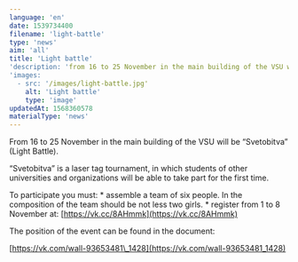 ```yaml
---
language: 'en'
date: 1539734400
filename: 'light-battle'
type: 'news'
aim: 'all'
title: 'Light battle'
'description: 'from 16 to 25 November in the main building of the VSU will be Light battle...'
'images:
  - src: '/images/light-battle.jpg'
    alt: 'Light battle'
    type: 'image'
updatedAt: 1568360578
materialType: 'news'
---
```

From 16 to 25 November in the main building of the VSU will be “Svetobitva” (Light Battle).

“Svetobitva” is a laser tag tournament, in which students of other universities and organizations will be able to take part for the first time.

To participate you must: \* assemble a team of six people. In the composition of the team should be not less two girls. \* register from 1 to 8 November at: [https://vk.cc/8AHmmk](https://vk.cc/8AHmmk)

The position of the event can be found in the document:

[https://vk.com/wall-93653481\_1428](https://vk.com/wall-93653481_1428)
